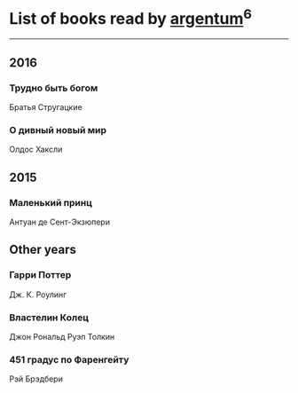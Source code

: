# List of books read by [argentum](https://plus.google.com/+AlexandraPoliakova)<sup>6</sup>
---

## 2016

### Трудно быть богом
Братья Стругацкие


### О дивный новый мир
Олдос Хаксли



## 2015

### Маленький принц
Антуан де Сент-Экзюпери



## Other years

### Гарри Поттер
Дж. К. Роулинг


### Властелин Колец
Джон Рональд Руэл Толкин


### 451 градус по Фаренгейту
Рэй Брэдбери



